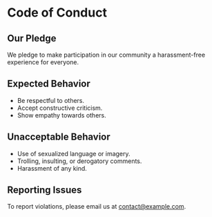 # Code of Conduct

## Our Pledge
We pledge to make participation in our community a harassment-free experience for everyone.

## Expected Behavior
- Be respectful to others.
- Accept constructive criticism.
- Show empathy towards others.

## Unacceptable Behavior
- Use of sexualized language or imagery.
- Trolling, insulting, or derogatory comments.
- Harassment of any kind.

## Reporting Issues
To report violations, please email us at contact@example.com.
